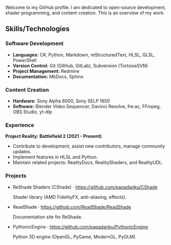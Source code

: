 
Welcome to my GitHub profile. I am dedicated to open-source development, shader programming, and content creation. This is an overview of my work.

## Skills/Technologies

### Software Development

- **Languages:** C#, Python, Markdown, reStructuredText, HLSL, GLSL, PowerShell
- **Version Control:** Git (GitHub, GitLab), Subversion (TortoiseSVN)
- **Project Management:** Redmine
- **Documentation:** MkDocs, Sphinx

### Content Creation

- **Hardware:** Sony Alpha 6000, Sony SELP 1650
- **Software:** Blender Video Sequencer, Davinci Resolve, fre:ac, FFmpeg, OBS Studio, yt-dlp

### Experience

**Project Reality: Battlefield 2 (2021 - Present)**

- Contribute to development, assist new contributors, manage community updates.
- Implement features in HLSL and Python.
- Maintain related projects: RealityDocs, RealityShaders, and RealityUDL.

### Projects

- ReShade Shaders (CShade) · https://github.com/papadanku/CShade

    Shader library (AMD FidelityFX, anti-aliasing, effects).

- ReadShade · https://github.com/ReadShade/ReadShade

    Documentation site for ReShade.

- PythonicEngine · https://github.com/papadanku/PythonicEngine

    Python 3D engine (OpenGL, PyGame, ModernGL, PyGLM).
